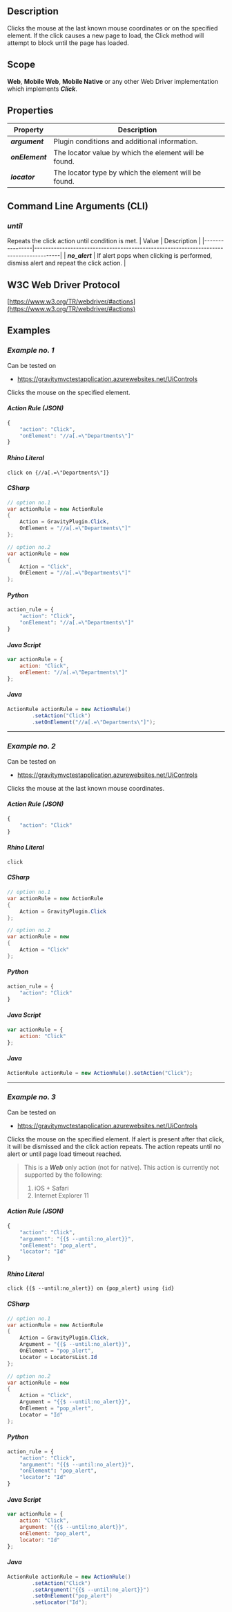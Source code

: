 ## Description
Clicks the mouse at the last known mouse coordinates or on the specified element. If the click causes a new page to load, the Click method will attempt to block until the page has loaded.

## Scope
**Web**, **Mobile Web**, **Mobile Native** or any other Web Driver implementation which implements _**Click**_.

## Properties
| Property             | Description                                           |
|----------------------|-------------------------------------------------------|
| _**argument**_       | Plugin conditions and additional information.         |
| _**onElement**_      | The locator value by which the element will be found. |
| _**locator**_        | The locator type by which the element will be found.  |

## Command Line Arguments (CLI)
### _until_
Repeats the click action until condition is met.
| Value          | Description                                                                           |
|----------------|---------------------------------------------------------------------------------------|
| _**no_alert**_ | If alert pops when clicking is performed, dismiss alert and repeat the click action.  |

## W3C Web Driver Protocol
[https://www.w3.org/TR/webdriver/#actions](https://www.w3.org/TR/webdriver/#actions)

## Examples
### _Example no. 1_
Can be tested on
* https://gravitymvctestapplication.azurewebsites.net/UiControls

Clicks the mouse on the specified element.

#### _Action Rule (JSON)_
```js
{
    "action": "Click",
    "onElement": "//a[.=\"Departments\"]"
}
```

#### _Rhino Literal_
```
click on {//a[.=\"Departments\"]}
```

#### _CSharp_
```csharp
// option no.1
var actionRule = new ActionRule
{
    Action = GravityPlugin.Click,
    OnElement = "//a[.=\"Departments\"]"
};

// option no.2
var actionRule = new
{
    Action = "Click",
    OnElement = "//a[.=\"Departments\"]"
};
```

#### _Python_
```python
action_rule = {
    "action": "Click",
    "onElement": "//a[.=\"Departments\"]"
}
```

#### _Java Script_
```js
var actionRule = {
    action: "Click",
    onElement: "//a[.=\"Departments\"]"
};
```

#### _Java_
```java
ActionRule actionRule = new ActionRule()
        .setAction("Click")
        .setOnElement("//a[.=\"Departments\"]");
```

***

### _Example no. 2_
Can be tested on
* https://gravitymvctestapplication.azurewebsites.net/UiControls

Clicks the mouse at the last known mouse coordinates.

#### _Action Rule (JSON)_
```js
{
    "action": "Click"
}
```

#### _Rhino Literal_
```
click
```

#### _CSharp_
```csharp
// option no.1
var actionRule = new ActionRule
{
    Action = GravityPlugin.Click
};

// option no.2
var actionRule = new
{
    Action = "Click"
};
```

#### _Python_
```python
action_rule = {
    "action": "Click"
}
```

#### _Java Script_
```js
var actionRule = {
    action: "Click"
};
```

#### _Java_
```java
ActionRule actionRule = new ActionRule().setAction("Click");
```

***

### _Example no. 3_
Can be tested on
* https://gravitymvctestapplication.azurewebsites.net/UiControls

Clicks the mouse on the specified element. If alert is present after that click, it will be dismissed and the click action repeats. The action repeats until no alert or until page load timeout reached.

> This is a _**Web**_ only action (not for native). This action is currently not supported by the following:
> 1. iOS + Safari
> 2. Internet Explorer 11

#### _Action Rule (JSON)_
```js
{
    "action": "Click",
    "argument": "{{$ --until:no_alert}}",
    "onElement": "pop_alert",
    "locator": "Id"
}
```

#### _Rhino Literal_
```
click {{$ --until:no_alert}} on {pop_alert} using {id}
```

#### _CSharp_
```csharp
// option no.1
var actionRule = new ActionRule
{
    Action = GravityPlugin.Click,
    Argument = "{{$ --until:no_alert}}",
    OnElement = "pop_alert",
    Locator = LocatorsList.Id
};

// option no.2
var actionRule = new
{
    Action = "Click",
    Argument = "{{$ --until:no_alert}}",
    OnElement = "pop_alert",
    Locator = "Id"
};
```

#### _Python_
```python
action_rule = {
    "action": "Click",
    "argument": "{{$ --until:no_alert}}",
    "onElement": "pop_alert",
    "locator": "Id"
}
```

#### _Java Script_
```js
var actionRule = {
    action: "Click",
    argument: "{{$ --until:no_alert}}",
    onElement: "pop_alert",
    locator: "Id"
};
```

#### _Java_
```java
ActionRule actionRule = new ActionRule()
        .setAction("Click")
        .setArgument("{{$ --until:no_alert}}")
        .setOnElement("pop_alert")
        .setLocator("Id");
```